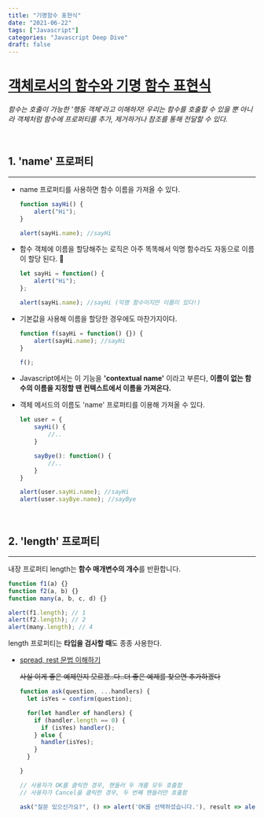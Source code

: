 ```yaml
---
title: "기명함수 표현식"
date: "2021-06-22"
tags: ["Javascript"]
categories: "Javascript Deep Dive"
draft: false
---
```


# [객체로서의 함수와 기명 함수 표현식](https://ko.javascript.info/function-object)

*함수는 호출이 가능한 '행동 객체'라고 이해하자! 우리는 함수를 호출할 수 있을 뿐 아니라 객체처럼 함수에 프로퍼티를 추가, 제거하거나 참조를 통해 전달할 수 있다.*

<br />

## 1. 'name' 프로퍼티
---

- name 프로퍼티를 사용하면 함수 이름을 가져올 수 있다.

    ```jsx
    function sayHi() {
    	alert("Hi");
    }

    alert(sayHi.name); //sayHi
    ```

- 함수 객체에 이름을 할당해주는 로직은 아주 똑똑해서 익명 함수라도 자동으로 이름이 할당 된다. 🥸

    ```jsx
    let sayHi = function() {
    	alert("Hi");
    };

    alert(sayHi.name); //sayHi (익명 함수이지만 이름이 있다!)
    ```

- 기본값을 사용해 이름을 할당한 경우에도 마찬가지이다.

    ```jsx
    function f(sayHi = function() {}) {
    	alert(sayHi.name); //sayHi
    }

    f();
    ```

- Javascript에서는 이 기능을 **'contextual name'** 이라고 부른다, **이름이 없는 함수의 이름을 지정할 땐 컨텍스트에서 이름을 가져온다.**
- 객체 메서드의 이름도 'name' 프로퍼티를 이용해 가져올 수 있다.

    ```jsx
    let user = {
    	sayHi() {
    		//..
    	}

    	sayBye(): function() {
    		//..
    	}
    }

    alert(user.sayHi.name); //sayHi
    alert(user.sayBye.name); //sayBye
    ```
<br />

## 2. 'length' 프로퍼티
---

내장 프로퍼티 length는 **함수 매개변수의 개수**를 반환합니다.

```jsx
function f1(a) {}
function f2(a, b) {}
function many(a, b, c, d) {}

alert(f1.length); // 1
alert(f2.length); // 2
alert(many.length); // 4
```

length 프로퍼티는 **타입을 검사할 때**도 종종 사용한다.

- [spread, rest 문법 이해하기](https://learnjs.vlpt.us/useful/07-spread-and-rest.html)
  
  ~~사실 이게 좋은 예제인지 모르겠..다..더 좋은 예제를 찾으면 추가하겠다~~

    ```javascript
    function ask(question, ...handlers) {
      let isYes = confirm(question);

      for(let handler of handlers) {
        if (handler.length == 0) {
          if (isYes) handler();
        } else {
          handler(isYes);
        }
      }

    }

    // 사용자가 OK를 클릭한 경우, 핸들러 두 개를 모두 호출함
    // 사용자가 Cancel을 클릭한 경우, 두 번째 핸들러만 호출함

    ask("질문 있으신가요?", () => alert('OK를 선택하셨습니다.'), result => alert(result));
    ```


